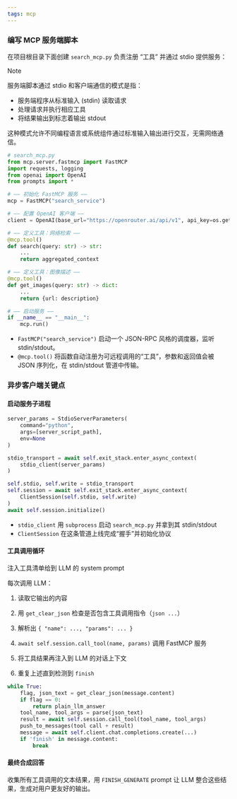 ```yaml
---
tags: mcp
---
```

### 编写 MCP 服务端脚本

在项目根目录下面创建 `search_mcp.py` 负责注册 “工具” 并通过 stdio 提供服务：

>[!note]
>服务端脚本通过 stdio 和客户端通信的模式是指：
>- 服务端程序从标准输入 (stdin) 读取请求
>- 处理请求并执行相应工具
>- 将结果输出到标志着输出 stdout 
>
>这种模式允许不同编程语言或系统组件通过标准输入输出进行交互，无需网络通信。

```python
# search_mcp.py
from mcp.server.fastmcp import FastMCP
import requests, logging
from openai import OpenAI
from prompts import *

# —— 初始化 FastMCP 服务 —— 
mcp = FastMCP("search_service")

# —— 配置 OpenAI 客户端 —— 
client = OpenAI(base_url="https://openrouter.ai/api/v1", api_key=os.getenv("OPENAI_API_KEY"))

# —— 定义工具：网络检索 —— 
@mcp.tool()
def search(query: str) -> str:
    ...
    return aggregated_context

# —— 定义工具：图像描述 —— 
@mcp.tool()
def get_images(query: str) -> dict:
    ...
    return {url: description}

# —— 启动服务 —— 
if __name__ == "__main__":
    mcp.run()
```


- `FastMCP("search_service")` 启动一个 JSON-RPC 风格的调度器，监听 stdin/stdout。
- `@mcp.tool()` 将函数自动注册为可远程调用的“工具”，参数和返回值会被 JSON 序列化，在 stdin/stdout 管道中传输。


### 异步客户端关键点

#### 启动服务子进程

```python
server_params = StdioServerParameters(
	command="python",
	args=[server_script_path],
	env=None
)

stdio_transport = await self.exit_stack.enter_async_context(
	stdio_client(server_params)
)

self.stdio, self.write = stdio_transport
self.session = await self.exit_stack.enter_async_context(
    ClientSession(self.stdio, self.write)
)
await self.session.initialize()
```


- `stdio_client` 用 `subprocess` 启动 `search_mcp.py` 并拿到其 stdin/stdout
- `ClientSession` 在这条管道上线完成“握手”并初始化协议

#### 工具调用循环

注入工具清单给到 LLM 的 system prompt 

每次调用 LLM：

1. 读取它输出的内容

2. 用 `get_clear_json` 检查是否包含工具调用指令（`json ...`）    

3. 解析出 `{ "name": ..., "params": ... }`

4. `await self.session.call_tool(name, params)` 调用 FastMCP 服务

5. 将工具结果再注入到 LLM 的对话上下文

6. 重复上述直到检测到 `finish`

```python
while True:
    flag, json_text = get_clear_json(message.content)
    if flag == 0:
        return plain_llm_answer
    tool_name, tool_args = parse(json_text)
    result = await self.session.call_tool(tool_name, tool_args)
    push_to_messages(tool call + result)
    message = await self.client.chat.completions.create(...)
    if 'finish' in message.content:
        break
```

#### 最终合成回答

收集所有工具调用的文本结果，用 `FINISH_GENERATE` prompt 让 LLM 整合这些结果，生成对用户更友好的输出。











